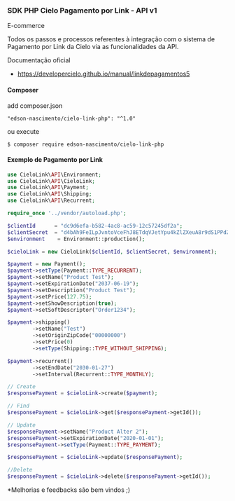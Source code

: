 ### SDK PHP Cielo Pagamento por Link - API v1
E-commerce

Todos os passos e processos referentes à integração com o sistema de Pagamento por Link da Cielo via as funcionalidades da API.

 Documentação oficial
* https://developercielo.github.io/manual/linkdepagamentos5

#### Composer

add composer.json
```
"edson-nascimento/cielo-link-php": "^1.0"
```
ou execute
```
$ composer require edson-nascimento/cielo-link-php
```
#### Exemplo de Pagamento por Link 

```php
use CieloLink\API\Environment;
use CieloLink\API\CieloLink;
use CieloLink\API\Payment;
use CieloLink\API\Shipping;
use CieloLink\API\Recurrent;

require_once '../vendor/autoload.php';

$clientId      = "dc9d6efa-b582-4ac8-ac59-12c57245df2a";
$clientSecret  = "d4bAh9FeILpJvntoVceFhJ8ETdqVJetYpu4kZlZXeuA8r9dS1PPdZXmS5egN6a9n";
$environment    = Environment::production();

$cieloLink = new CieloLink($clientId, $clientSecret, $environment);

$payment = new Payment();
$payment->setType(Payment::TYPE_RECURRENT);
$payment->setName("Product Test");
$payment->setExpirationDate("2037-06-19");
$payment->setDescription("Product Test");
$payment->setPrice(127.75);
$payment->setShowDescription(true);
$payment->setSoftDescriptor("Order1234");

$payment->shipping()
        ->setName("Test")
        ->setOriginZipCode("00000000")
        ->setPrice(0)
        ->setType(Shipping::TYPE_WITHOUT_SHIPPING);

$payment->recurrent()
        ->setEndDate("2030-01-27")
        ->setInterval(Recurrent::TYPE_MONTHLY);

// Create
$responsePayment = $cieloLink->create($payment);

// Find
$responsePayment = $cieloLink->get($responsePayment->getId());

// Update
$responsePayment->setName("Product Alter 2");
$responsePayment->setExpirationDate("2020-01-01");
$responsePayment->setType(Payment::TYPE_PAYMENT);

$responsePayment = $cieloLink->update($responsePayment);

//Delete
$responsePayment = $cieloLink->delete($responsePayment->getId());
```

*Melhorias e feedbacks são bem vindos ;)